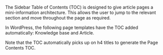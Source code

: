 The Sidebar Table of Contents (TOC) is designed to give article pages a mini-information architecture. This allows the user to jump to the relevant section and move throughout the page as required.

In WordPress, the following page templates have the TOC added automatically: Knowledge base and Article.

Note that the TOC automatically picks up on h4 titles to generate the Page Contents TOC.